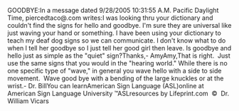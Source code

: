 GOODBYE:In a message dated 9/28/2005 10:31:55 A.M. Pacific Daylight Time, 
			piercedtaco@.com writes:I was looking thru your dictionary and couldn't find the signs 
				for hello and goodbye. I'm sure they are universal like just 
				waving your hand or something. I have been using your dictionary 
				to teach my deaf dog signs so we can communicate. I don't know 
				what to do when I tell her goodbye so I just tell her good girl 
				then leave. Is goodbye and hello just as simple as the "quiet" 
				sign?Thanks,-
				AmyAmy,That is right.  Just use the same signs that you would in the "hearing 
		world." While there is no one specific type of "wave," in general you 
		wave hello with a side to side movement.  Wave good bye with a bending 
		of the large knuckles or at the wrist.- Dr.
		BillYou can learnAmerican Sign Language (ASL)online at American Sign Language University ™ASLresources by Lifeprint.com  ©  Dr. William Vicars